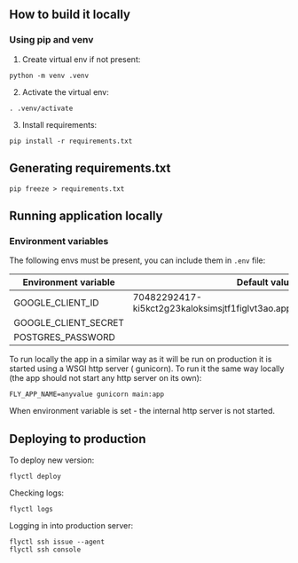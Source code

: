 ## How to build it locally

### Using pip and venv

1. Create virtual env if not present:

```shell
python -m venv .venv
```

2. Activate the virtual env:

```shell
. .venv/activate
```

3. Install requirements:

```shell
pip install -r requirements.txt
```

## Generating requirements.txt

```shell
pip freeze > requirements.txt
```

## Running application locally

### Environment variables

The following envs must be present, you can include them in `.env` file:

| Environment variable | Default value |
|----------------------|---------------|
| GOOGLE_CLIENT_ID     |    70482292417-ki5kct2g23kaloksimsjtf1figlvt3ao.apps.googleusercontent.com           |
| GOOGLE_CLIENT_SECRET |               |
| POSTGRES_PASSWORD    |               |

To run locally the app in a similar way as it will be run on production it is started using a WSGI http server (
gunicorn).
To run it the same way locally (the app should not start any http server on its own):

```shell
FLY_APP_NAME=anyvalue gunicorn main:app
```

When environment variable is set - the internal http server is not started.

## Deploying to production

To deploy new version:

```shell
flyctl deploy
```

Checking logs:

```shell
flyctl logs
```

Logging in into production server:

```shell
flyctl ssh issue --agent
flyctl ssh console
```
